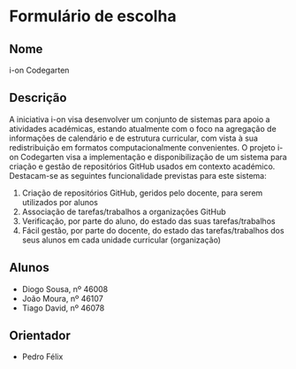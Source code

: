 # Formulário de escolha

## Nome
i-on Codegarten

## Descrição

A iniciativa i-on visa desenvolver um conjunto de sistemas para apoio a atividades académicas, estando atualmente com o foco na agregação de informações de calendário e de estrutura curricular, com vista à sua redistribuição em formatos computacionalmente convenientes. 
O projeto i-on Codegarten visa a implementação e disponibilização de um sistema para criação e gestão de repositórios GitHub usados em contexto académico.
Destacam-se as seguintes funcionalidade previstas para este sistema:
1) Criação de repositórios GitHub, geridos pelo docente, para serem utilizados por alunos
2) Associação de tarefas/trabalhos a organizações GitHub
3) Verificação, por parte do aluno, do estado das suas tarefas/trabalhos
4) Fácil gestão, por parte do docente, do estado das tarefas/trabalhos dos seus alunos em cada unidade curricular (organização)

## Alunos

- Diogo Sousa, nº 46008
- João Moura, nº 46107
- Tiago David, nº 46078

## Orientador

- Pedro Félix

